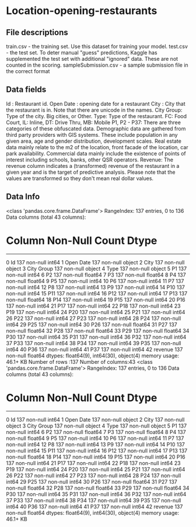 # Location-opening-restaurants

## File descriptions
train.csv - the training set. Use this dataset for training your model. 
test.csv - the test set. To deter manual "guess" predictions, Kaggle has supplemented the test set with additional "ignored" data. These are not counted in the scoring.
sampleSubmission.csv - a sample submission file in the correct format

## Data fields
Id : Restaurant id. 
Open Date : opening date for a restaurant
City : City that the restaurant is in. Note that there are unicode in the names. 
City Group: Type of the city. Big cities, or Other. 
Type: Type of the restaurant. FC: Food Court, IL: Inline, DT: Drive Thru, MB: Mobile
P1, P2 - P37: There are three categories of these obfuscated data. Demographic data are gathered from third party providers with GIS systems. These include population in any given area, age and gender distribution, development scales. Real estate data mainly relate to the m2 of the location, front facade of the location, car park availability. Commercial data mainly include the existence of points of interest including schools, banks, other QSR operators.
Revenue: The revenue column indicates a (transformed) revenue of the restaurant in a given year and is the target of predictive analysis. Please note that the values are transformed so they don't mean real dollar values. 

## Data Info
<class 'pandas.core.frame.DataFrame'>
RangeIndex: 137 entries, 0 to 136
Data columns (total 43 columns):
 #   Column      Non-Null Count  Dtype
---  ------      --------------  -----
 0   Id          137 non-null    int64
 1   Open Date   137 non-null    object
 2   City        137 non-null    object
 3   City Group  137 non-null    object
 4   Type        137 non-null    object
 5   P1          137 non-null    int64
 6   P2          137 non-null    float64
 7   P3          137 non-null    float64
 8   P4          137 non-null    float64
 9   P5          137 non-null    int64
 10  P6          137 non-null    int64
 11  P7          137 non-null    int64
 12  P8          137 non-null    int64
 13  P9          137 non-null    int64
 14  P10         137 non-null    int64
 15  P11         137 non-null    int64
 16  P12         137 non-null    int64
 17  P13         137 non-null    float64
 18  P14         137 non-null    int64
 19  P15         137 non-null    int64
 20  P16         137 non-null    int64
 21  P17         137 non-null    int64
 22  P18         137 non-null    int64
 23  P19         137 non-null    int64
 24  P20         137 non-null    int64
 25  P21         137 non-null    int64
 26  P22         137 non-null    int64
 27  P23         137 non-null    int64
 28  P24         137 non-null    int64
 29  P25         137 non-null    int64
 30  P26         137 non-null    float64
 31  P27         137 non-null    float64
 32  P28         137 non-null    float64
 33  P29         137 non-null    float64
 34  P30         137 non-null    int64
 35  P31         137 non-null    int64
 36  P32         137 non-null    int64
 37  P33         137 non-null    int64
 38  P34         137 non-null    int64
 39  P35         137 non-null    int64
 40  P36         137 non-null    int64
 41  P37         137 non-null    int64
 42  revenue     137 non-null    float64
dtypes: float64(9), int64(30), object(4)
memory usage: 46.1+ KB
Number of rows :137 
Number of columns:43
<class 'pandas.core.frame.DataFrame'>
RangeIndex: 137 entries, 0 to 136
Data columns (total 43 columns):
 #   Column      Non-Null Count  Dtype
---  ------      --------------  -----
 0   Id          137 non-null    int64
 1   Open Date   137 non-null    object
 2   City        137 non-null    object
 3   City Group  137 non-null    object
 4   Type        137 non-null    object
 5   P1          137 non-null    int64
 6   P2          137 non-null    float64
 7   P3          137 non-null    float64
 8   P4          137 non-null    float64
 9   P5          137 non-null    int64
 10  P6          137 non-null    int64
 11  P7          137 non-null    int64
 12  P8          137 non-null    int64
 13  P9          137 non-null    int64
 14  P10         137 non-null    int64
 15  P11         137 non-null    int64
 16  P12         137 non-null    int64
 17  P13         137 non-null    float64
 18  P14         137 non-null    int64
 19  P15         137 non-null    int64
 20  P16         137 non-null    int64
 21  P17         137 non-null    int64
 22  P18         137 non-null    int64
 23  P19         137 non-null    int64
 24  P20         137 non-null    int64
 25  P21         137 non-null    int64
 26  P22         137 non-null    int64
 27  P23         137 non-null    int64
 28  P24         137 non-null    int64
 29  P25         137 non-null    int64
 30  P26         137 non-null    float64
 31  P27         137 non-null    float64
 32  P28         137 non-null    float64
 33  P29         137 non-null    float64
 34  P30         137 non-null    int64
 35  P31         137 non-null    int64
 36  P32         137 non-null    int64
 37  P33         137 non-null    int64
 38  P34         137 non-null    int64
 39  P35         137 non-null    int64
 40  P36         137 non-null    int64
 41  P37         137 non-null    int64
 42  revenue     137 non-null    float64
dtypes: float64(9), int64(30), object(4)
memory usage: 46.1+ KB
